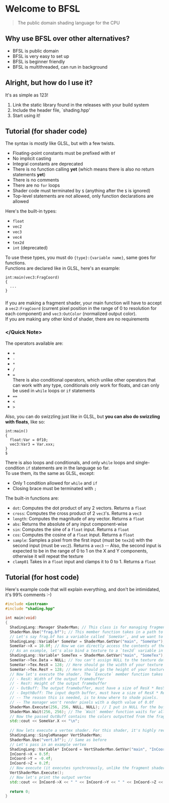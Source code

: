 # Welcome to BFSL
> The public domain shading language for the CPU   

## Why use BFSL over other alternatives?
- BFSL is public domain
- BFSL is very easy to set up
- BFSL is beginner friendly
- BFSL is multithreaded, can run in background

## Alright, but how do I use it?

It's as simple as 123!
1. Link the static library found in the releases with your build system
2. Include the header file, `shading.hpp'
3. Start using it!

## Tutorial (for shader code)

The syntax is *mostly* like GLSL, but with a few twists.

- Floating-point constants must be prefixed with `0f`
- No implicit casting
- Integral constants are deprecated
- There is no function calling **yet** (which means there is also no return statements **yet**)
- There is no comments
- There are no `for` loops
- Shader code must terminated by `$` (anything after the `$` is ignored)
- Top-level statements are not allowed, only function declarations are allowed

Here's the built-in types:

- `float`
- `vec2`
- `vec3`
- `vec4`
- `tex2d`
- `int` (deprecated)

To use these types, you must do `{type}:{variable name}`, same goes for functions.  
Functions are declared like in GLSL, here's an example:
```
int:main(vec3:FragCoord)
{
  ...
}
```

### <Quick note>
If you are making a fragment shader, your main function will have to accept a `vec2:FragCoord` (current pixel position in the range of 0 to resolution for each component) and `vec3:OutColor` (normalized output color).  
If you are making any other kind of shader, there are no requirements
### </Quick Note>  

The operators available are:
- `+`
- `-`
- `*`
- `/`
- `=`  
There is also conditional operators, which unlike other operators that can work with any type, conditionals only work for floats, and can only be used in `while` loops or `if` statements
- `==`
- `<`
- `>`

Also, you can do swizzling just like in GLSL, but **you can also do swizzling with floats**, like so:
```
int:main()
{
  float:Var = 0f10;
  vec3:Var3 = Var.xxx;
}
$
```

There is also loops and conditionals, and only `while` loops and single-condition `if` statements are in the language so far.  
To use them, its the same as GLSL, except:
- Only 1 condition allowed for `while` and `if`
- Closing brace must be terminated with `;`

The built-in functions are:
- `dot`: Computes the dot product of any 2 vectors. Returns a `float`
- `cross`: Computes the cross product of 2 `vec3`'s. Returns a `vec3`
- `length`: Computes the magnitude of any vector. Returns a `float`
- `abs`: Returns the absolute of any input component-wise
- `sin`: Computes the sine of a `float` input. Returns a `float`
- `cos`: Computes the cosine of a `float` input. Returns a `float`
- `sample`: Samples a pixel from the first input (must be `tex2d`) with the second input (must be `vec2`). Returns a `vec3`
-- Also, the second input is expected to be in the range of 0 to 1 on the X and Y components, otherwise it will repeat the texture
- `clamp01` Takes in a `float` input and clamps it to 0 to 1. Returns a `float`

## Tutorial (for host code)

Here's example code that will explain everything, and don't be intimidated, it's 99% comments :-)

```c++
#include <iostream>
#include "shading.hpp"

int main(void)
{
  ShadingLang::Manager ShaderMan; // This class is for managing fragment shaders, and only fragment shaders
  ShaderMan.Use("frag.bf"); // This member function takes in a path to a shader file and compiles it for later use
  // Let's say frag.bf has a variable called `SomeVar`, and we want to access it. We will have to call the `GetVar` member function
  ShadingLang::Variable* SomeVar = ShaderMan.GetVar("main", "SomeVar");
  SomeVar->X = 10.0f; // Now we can directly access the contents of the variable
  // As an example, let's also bind a texture to a `tex2d` variable in frag.bf
  ShadingLang::Variable* SomeTex = ShaderMan.GetVar("main", "SomeTex"); // `SomeTex` should be of type `tex2d`
  SomeVar->Tex.Data = NULL; // You can't assign NULL to the texture data in actual code. The format of the texture data is 3 `float`s per pixel
  SomeVar->Tex.ResX = 128; // Here should go the width of your texture data, 128 is just for example
  SomeVar->Tex.ResY = 128; // Here should go the height of your texture data, 128 is just for example
  // Now let's execute the shader. The `Execute` member function takes in 4 arguments:
  // - ResX: Width of the output framebuffer
  // - ResY: Height of the output framebuffer
  // - OutBuff: The output framebuffer, must have a size of ResX * ResY * 4 bytes
  // - DepthBuff: The input depth buffer, must have a size of ResX * ResY * sizeof(float) bytes. 
  // -- The reason this is needed, is to know where to shade pixels. 
  // -- The manager won't render pixels with a depth value of 0.0f
  ShaderMan.Execute(256, 256, NULL, NULL); // I put in NULL for the buffers for simplicity, you can't do this in actual code.
  ShaderMan.Wait(256, 256); // The `Wait` member function waits for all threads to finish rendering. The first 2 arguments to this function should be the same as the first 2 for the `Execute` member function
  // Now the passed OutBuff contains the colors outputted from the fragment shader. Now let's print the X component of `SomeVar`
  std::cout << SomeVar.X << "\n";
  
  // Now lets execute a vertex shader. For this shader, it's highly recommended to use the `SingleManager` class, since it's not a fragment shader. Note though that it is single-threaded
  ShadingLang::SingleManager VertShaderMan;
  ShaderMan.Use("vert.bf"); // Same as before
  // Let's pass in an example vertex
  ShadingLang::Variable* InCoord = VertShaderMan.GetVar("main", "InCoord");
  InCoord->X = 0.5f;
  InCoord->Y = -0.4f;
  InCoord->Z = 0.2f;
  // Now execute (it executes synchronously, unlike the fragment shader
  VertShaderMan.Execute();
  // Now let's print the output vertex
  std::cout << InCoord->X << " " << InCoord->Y << " " << InCoord->Z << "\n";
  
  return 0;
}
